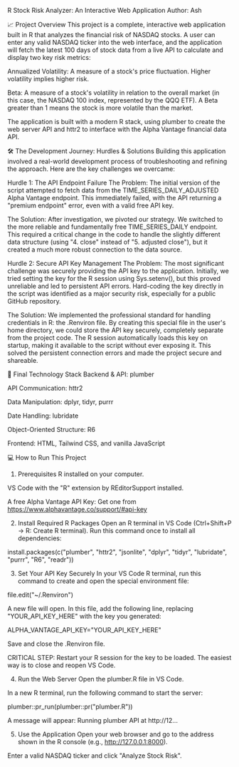 R Stock Risk Analyzer: An Interactive Web Application
Author: Ash

📈 Project Overview
This project is a complete, interactive web application built in R that analyzes the financial risk of NASDAQ stocks. A user can enter any valid NASDAQ ticker into the web interface, and the application will fetch the latest 100 days of stock data from a live API to calculate and display two key risk metrics:

Annualized Volatility: A measure of a stock's price fluctuation. Higher volatility implies higher risk.

Beta: A measure of a stock's volatility in relation to the overall market (in this case, the NASDAQ 100 index, represented by the QQQ ETF). A Beta greater than 1 means the stock is more volatile than the market.

The application is built with a modern R stack, using plumber to create the web server API and httr2 to interface with the Alpha Vantage financial data API.

🛠️ The Development Journey: Hurdles & Solutions
Building this application involved a real-world development process of troubleshooting and refining the approach. Here are the key challenges we overcame:

Hurdle 1: The API Endpoint Failure
The Problem: The initial version of the script attempted to fetch data from the TIME_SERIES_DAILY_ADJUSTED Alpha Vantage endpoint. This immediately failed, with the API returning a "premium endpoint" error, even with a valid free API key.

The Solution: After investigation, we pivoted our strategy. We switched to the more reliable and fundamentally free TIME_SERIES_DAILY endpoint. This required a critical change in the code to handle the slightly different data structure (using "4. close" instead of "5. adjusted close"), but it created a much more robust connection to the data source.

Hurdle 2: Secure API Key Management
The Problem: The most significant challenge was securely providing the API key to the application. Initially, we tried setting the key for the R session using Sys.setenv(), but this proved unreliable and led to persistent API errors. Hard-coding the key directly in the script was identified as a major security risk, especially for a public GitHub repository.

The Solution: We implemented the professional standard for handling credentials in R: the .Renviron file. By creating this special file in the user's home directory, we could store the API key securely, completely separate from the project code. The R session automatically loads this key on startup, making it available to the script without ever exposing it. This solved the persistent connection errors and made the project secure and shareable.

🚀 Final Technology Stack
Backend & API: plumber

API Communication: httr2

Data Manipulation: dplyr, tidyr, purrr

Date Handling: lubridate

Object-Oriented Structure: R6

Frontend: HTML, Tailwind CSS, and vanilla JavaScript

💻 How to Run This Project
1. Prerequisites
R installed on your computer.

VS Code with the "R" extension by REditorSupport installed.

A free Alpha Vantage API Key: Get one from https://www.alphavantage.co/support/#api-key

2. Install Required R Packages
Open an R terminal in VS Code (Ctrl+Shift+P -> R: Create R terminal). Run this command once to install all dependencies:

install.packages(c("plumber", "httr2", "jsonlite", "dplyr", "tidyr", "lubridate", "purrr", "R6", "readr"))

3. Set Your API Key Securely
In your VS Code R terminal, run this command to create and open the special environment file:

file.edit("~/.Renviron")

A new file will open. In this file, add the following line, replacing "YOUR_API_KEY_HERE" with the key you generated:

ALPHA_VANTAGE_API_KEY="YOUR_API_KEY_HERE"

Save and close the .Renviron file.

CRITICAL STEP: Restart your R session for the key to be loaded. The easiest way is to close and reopen VS Code.

4. Run the Web Server
Open the plumber.R file in VS Code.

In a new R terminal, run the following command to start the server:

plumber::pr_run(plumber::pr("plumber.R"))

A message will appear: Running plumber API at http://12...

5. Use the Application
Open your web browser and go to the address shown in the R console (e.g., http://127.0.0.1:8000).

Enter a valid NASDAQ ticker and click "Analyze Stock Risk".